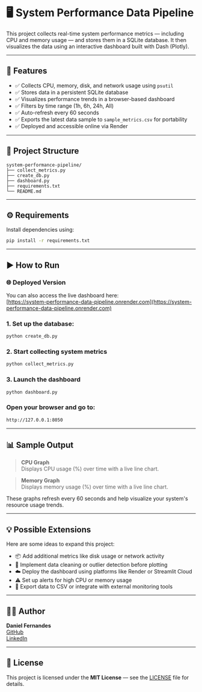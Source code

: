 # 🖥️ System Performance Data Pipeline

This project collects real-time system performance metrics — including CPU and memory usage — and stores them in a SQLite database. It then visualizes the data using an interactive dashboard built with Dash (Plotly).

---

## 🔧 Features

- ✅ Collects CPU, memory, disk, and network usage using `psutil`
- ✅ Stores data in a persistent SQLite database
- ✅ Visualizes performance trends in a browser-based dashboard
- ✅ Filters by time range (1h, 6h, 24h, All)
- ✅ Auto-refresh every 60 seconds
- ✅ Exports the latest data sample to `sample_metrics.csv` for portability
- ✅ Deployed and accessible online via Render

---

## 📁 Project Structure
```
system-performance-pipeline/
├── collect_metrics.py     
├── create_db.py            
├── dashboard.py            
├── requirements.txt        
└── README.md              
```
---

## ⚙️ Requirements

Install dependencies using:

```bash
pip install -r requirements.txt
```

---

## ▶️ How to Run

### 🌐 Deployed Version
You can also access the live dashboard here:  
[https://system-performance-data-pipeline.onrender.com](https://system-performance-data-pipeline.onrender.com)

### 1. Set up the database:
```bash
python create_db.py
```

### 2. Start collecting system metrics
```bash
python collect_metrics.py
```

### 3. Launch the dashboard
```bash
python dashboard.py
```

### Open your browser and go to: 
```bash
http://127.0.0.1:8050
```
---

## 📊 Sample Output

> **CPU Graph**  
> Displays CPU usage (%) over time with a live line chart.

> **Memory Graph**  
> Displays memory usage (%) over time with a live line chart.

These graphs refresh every 60 seconds and help visualize your system's resource usage trends.

---

## 💡 Possible Extensions

Here are some ideas to expand this project:

- 📦 Add additional metrics like disk usage or network activity
- 🧼 Implement data cleaning or outlier detection before plotting
- ☁️ Deploy the dashboard using platforms like Render or Streamlit Cloud
- ⚠️ Set up alerts for high CPU or memory usage
- 🧪 Export data to CSV or integrate with external monitoring tools

---

## 🧑‍💻 Author

**Daniel Fernandes**  
[GitHub](https://github.com/fernandes-s)  
[LinkedIn](https://linkedin.com/in/fernandesss-s)

---

## 📜 License

This project is licensed under the **MIT License** — see the [LICENSE](LICENSE) file for details.

